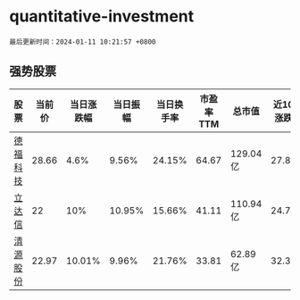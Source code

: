 # quantitative-investment

`最后更新时间：2024-01-11 10:21:57 +0800`

## 强势股票

|股票|当前价|当日涨跌幅|当日振幅|当日换手率|市盈率TTM|总市值|近10日涨跌幅|
|----|----|----|----|----|----|----|----|
|[德福科技](https://xueqiu.com/S/SZ301511)|28.66|4.6%|9.56%|24.15%|64.67|129.04亿|27.89%|
|[立达信](https://xueqiu.com/S/SH605365)|22|10%|10.95%|15.66%|41.11|110.94亿|24.79%|
|[清源股份](https://xueqiu.com/S/SH603628)|22.97|10.01%|9.96%|21.76%|33.81|62.89亿|32.39%|
